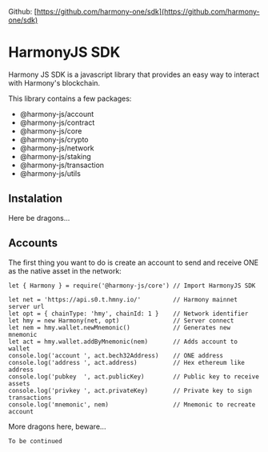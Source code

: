 Github: [https://github.com/harmony-one/sdk](https://github.com/harmony-one/sdk)

# HarmonyJS SDK

Harmony JS SDK is a javascript library that provides an easy way to interact with Harmony's blockchain.

This library contains a few packages:

- @harmony-js/account
- @harmony-js/contract
- @harmony-js/core
- @harmony-js/crypto
- @harmony-js/network
- @harmony-js/staking
- @harmony-js/transaction
- @harmony-js/utils

## Instalation

Here be dragons...

## Accounts

The first thing you want to do is create an account to send and receive ONE as the native asset in the network:

``` JS
let { Harmony } = require('@harmony-js/core') // Import HarmonyJS SDK

let net = 'https://api.s0.t.hmny.io/'         // Harmony mainnet server url
let opt = { chainType: 'hmy', chainId: 1 }    // Network identifier
let hmy = new Harmony(net, opt)               // Server connect
let nem = hmy.wallet.newMnemonic()            // Generates new mnemonic
let act = hmy.wallet.addByMnemonic(nem)       // Adds account to wallet
console.log('account ', act.bech32Address)    // ONE address
console.log('address ', act.address)          // Hex ethereum like address
console.log('pubkey  ', act.publicKey)        // Public key to receive assets
console.log('privkey ', act.privateKey)       // Private key to sign transactions
console.log('mnemonic', nem)                  // Mnemonic to recreate account
```

More dragons here, beware...

`To be continued`